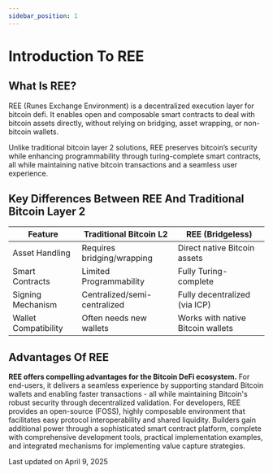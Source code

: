```yaml
---
sidebar_position: 1
---
```


# Introduction To REE

## What Is REE?

REE (Runes Exchange Environment) is a decentralized execution layer for bitcoin defi. It enables open and composable smart contracts to deal with bitcoin assets directly, without relying on bridging, asset wrapping, or non-bitcoin wallets.

Unlike traditional bitcoin layer 2 solutions, REE preserves bitcoin’s security while enhancing programmability through turing-complete smart contracts, all while maintaining native bitcoin transactions and a seamless user experience.

## Key Differences Between REE And Traditional Bitcoin Layer 2

| Feature          | Traditional Bitcoin L2 | REE (Bridgeless)           |
|------------------|------------------------|----------------------------|
| Asset Handling   | Requires bridging/wrapping | Direct native Bitcoin assets |
| Smart Contracts  | Limited Programmability| Fully Turing-complete   |
| Signing Mechanism| Centralized/semi-centralized | Fully decentralized (via ICP)|
| Wallet Compatibility| Often needs new wallets| Works with native Bitcoin wallets |

## Advantages Of REE

**REE offers compelling advantages for the Bitcoin DeFi ecosystem.** For end-users, it delivers a seamless experience by supporting standard Bitcoin wallets and enabling faster transactions - all while maintaining Bitcoin's robust security through decentralized validation. For developers, REE provides an open-source (FOSS), highly composable environment that facilitates easy protocol interoperability and shared liquidity. Builders gain additional power through a sophisticated smart contract platform, complete with comprehensive development tools, practical implementation examples, and integrated mechanisms for implementing value capture strategies.







Last updated on April 9, 2025
